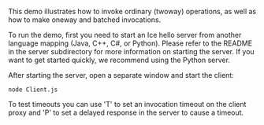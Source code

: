 This demo illustrates how to invoke ordinary (twoway) operations, as
well as how to make oneway and batched invocations.

To run the demo, first you need to start an Ice hello server from
another language mapping (Java, C++, C#, or Python). Please refer to
the README in the server subdirectory for more information on starting
the server. If you want to get started quickly, we recommend using the
Python server.

After starting the server, open a separate window and start the
client:

```
node Client.js
```

To test timeouts you can use 'T' to set an invocation timeout on the client
proxy and 'P' to set a delayed response in the server to cause a timeout.
